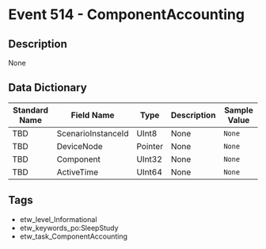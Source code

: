 # Event 514 - ComponentAccounting

## Description
None

## Data Dictionary
|Standard Name|Field Name|Type|Description|Sample Value|
|---|---|---|---|---|
|TBD|ScenarioInstanceId|UInt8|None|`None`|
|TBD|DeviceNode|Pointer|None|`None`|
|TBD|Component|UInt32|None|`None`|
|TBD|ActiveTime|UInt64|None|`None`|

## Tags
* etw_level_Informational
* etw_keywords_po:SleepStudy
* etw_task_ComponentAccounting